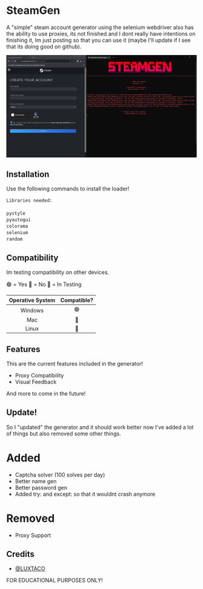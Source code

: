 # SteamGen

A "simple" steam account generator using the selenium webdriver also has the ability to use proxies, its not finished and I dont really have intentions on finishing it, Im just posting so that you can use it (maybe I'll update if I see that its doing good on github).

[![showcase](https://github.com/LUXTACO/SteamGen/blob/main/media/Captura%20de%20pantalla%202023-01-14%20180206.png?raw=true "showcase")](https://github.com/LUXTACO/SteamGen/blob/main/media/Captura%20de%20pantalla%202023-01-14%20180206.png?raw=true "showcase")


##  Installation
Use the following commands to install the loader!
```python
Libraries needed: 

pystyle
pyautogui
colorama
selenium
random

```
## Compatibility

Im testing compatibility on other devices.

🟢 = Yes
🔴 = No
🚧 = In Testing

|  Operative System|  Compatible? |
| :------------: | :------------: |
| Windows |🟢 |
|  Mac |  🚧 |
| Linux  |  🚧 |

## Features

This are the current features included in the generator!

- Proxy Compatibility
- Visual Feedback

And more to come in the future!

## Update!

So I "updated" the generator and it should work better now I've added a lot of things but also removed some other things.

# Added
- Captcha solver (100 solves per day)
- Better name gen
- Better password gen
- Added try: and except: so that it wouldnt crash anymore

# Removed
- Proxy Support

## Credits

- [@LUXTACO](https://github.com/LUXTACO "@LUXTACO")

FOR EDUCATIONAL PURPOSES ONLY!


